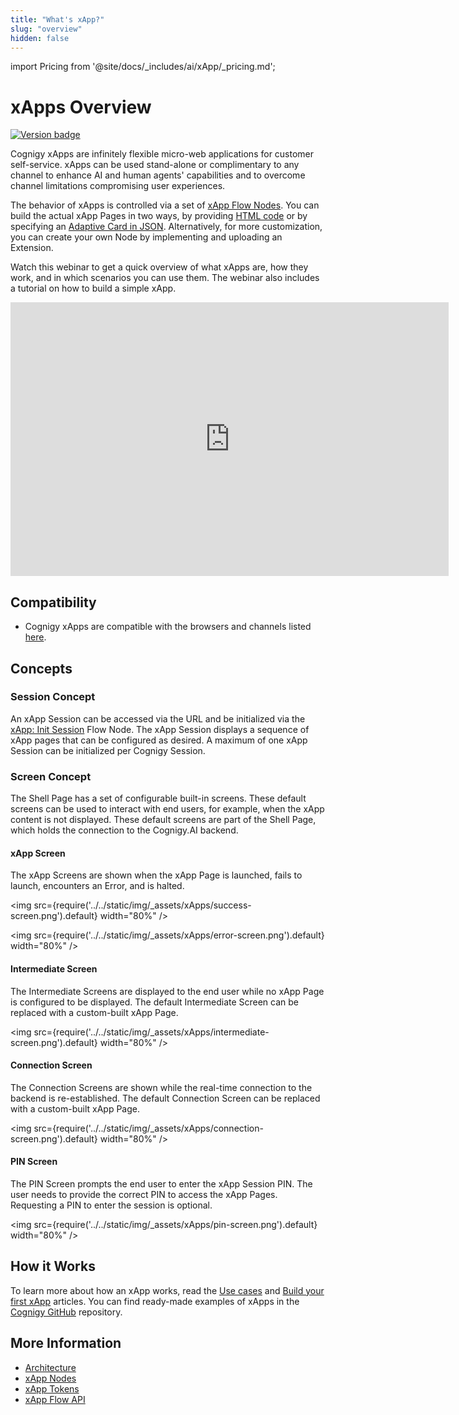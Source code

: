 ```yaml
---
title: "What's xApp?" 
slug: "overview" 
hidden: false 
---
```

import Pricing from '@site/docs/_includes/ai/xApp/_pricing.md';

# xApps Overview

<a href="Added"><img src="https://img.shields.io/badge/Added_in-v4.51-blue" alt="Version badge" /></a>

<Pricing />

Cognigy xApps are infinitely flexible micro-web applications for customer self-service.
xApps can be used stand-alone or complimentary to any channel to enhance AI and human agents'
capabilities and to overcome channel limitations compromising user experiences.

The behavior of xApps is controlled via a set of [xApp Flow Nodes](../ai/build/node-reference/xApp/overview.md).
You can build the actual xApp Pages in two ways,
by providing [HTML code](../ai/build/node-reference/xApp/set-html-xApp-state.md)
or by specifying an [Adaptive Card in JSON](../ai/build/node-reference/xApp/set-AdaptiveCard-xApp-state.md).
Alternatively, for more customization, you can create your own Node by implementing and uploading an Extension.

Watch this webinar to get a quick overview of what xApps are, how they work, and in which scenarios you can use them. The webinar also includes a tutorial on how to build a simple xApp.

<div style="text-align:center;">
  <iframe width="701" height="438" src="https://www.youtube.com/embed/4qvZGG6qK6w" title="Design Multimodal Customer Journeys with Cognigy xApps" frameborder="0" allow="accelerometer; autoplay; clipboard-write; encrypted-media; gyroscope; picture-in-picture; web-share" allowfullscreen></iframe>
</div>

## Compatibility

- Cognigy xApps are compatible with the browsers and channels listed [here](supported-browsers-and-channels.md).

## Concepts 

### Session Concept

An xApp Session can be accessed via the URL and be initialized via the [xApp: Init Session](../ai/build/node-reference/xApp/init-xApp-session.md) Flow Node. The xApp Session displays a sequence of xApp pages that can be configured as desired. A maximum of one xApp Session can be initialized per Cognigy Session.

### Screen Concept

The Shell Page has a set of configurable built-in screens. These default screens can be used to interact with end users, for example, when the xApp content is not displayed. These default screens are part of the Shell Page, which holds the connection to the Cognigy.AI backend.

#### xApp Screen

The xApp Screens are shown when the xApp Page is launched, fails to launch, encounters an Error, and is halted.

<img src={require('../../static/img/_assets/xApps/success-screen.png').default} width="80%" />

<img src={require('../../static/img/_assets/xApps/error-screen.png').default} width="80%" />

#### Intermediate Screen

The Intermediate Screens are displayed to the end user while no xApp Page is configured to be displayed. The default Intermediate Screen can be replaced with a custom-built xApp Page.

<img src={require('../../static/img/_assets/xApps/intermediate-screen.png').default} width="80%" />

#### Connection Screen

The Connection Screens are shown while the real-time connection to the backend is re-established. The default Connection Screen can be replaced with a custom-built xApp Page.

<img src={require('../../static/img/_assets/xApps/connection-screen.png').default} width="80%" />

#### PIN Screen

The PIN Screen prompts the end user to enter the xApp Session PIN. The user needs to provide the correct PIN to access the xApp Pages. Requesting a PIN to enter the session is optional.

<img src={require('../../static/img/_assets/xApps/pin-screen.png').default} width="80%" />

## How it Works

To learn more about how an xApp works, read the [Use cases](use-cases.md) and [Build your first xApp](build/first-xApp.md) articles.
You can find ready-made examples of xApps in the [Cognigy GitHub](https://github.com/Cognigy/xApps/tree/main) repository.

## More Information

- [Architecture](architecture.md)
- [xApp Nodes](../ai/build/node-reference/xApp/overview.md)
- [xApp Tokens](tokens.md)
- [xApp Flow API](api.md)
